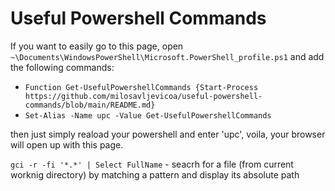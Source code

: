 # Useful Powershell Commands

If you want to easily go to this page, open `~\Documents\WindowsPowerShell\Microsoft.PowerShell_profile.ps1` and add the following commands:
- `Function Get-UsefulPowershellCommands {Start-Process https://github.com/milosavljevicoa/useful-powershell-commands/blob/main/README.md}`
- `Set-Alias -Name upc -Value Get-UsefulPowershellCommands`

then just simply reaload your powershell and enter 'upc', voila, your browser will open up with this page.

`gci -r -fi '*.*' | Select FullName` - seacrh for a file (from current worknig directory) by matching a pattern and display its absolute path
